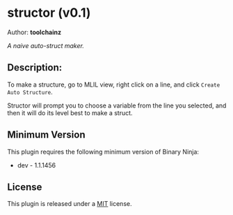 # structor (v0.1)
Author: **toolchainz**

_A naive auto-struct maker._
## Description:
To make a structure, go to MLIL view, right click on a line, and click `Create Auto Structure`.

 Structor will prompt you to choose a variable from the line you selected, and then it will do its level best to make a struct.
## Minimum Version

This plugin requires the following minimum version of Binary Ninja:

 * dev - 1.1.1456



## License
This plugin is released under a [MIT](LICENSE) license.

